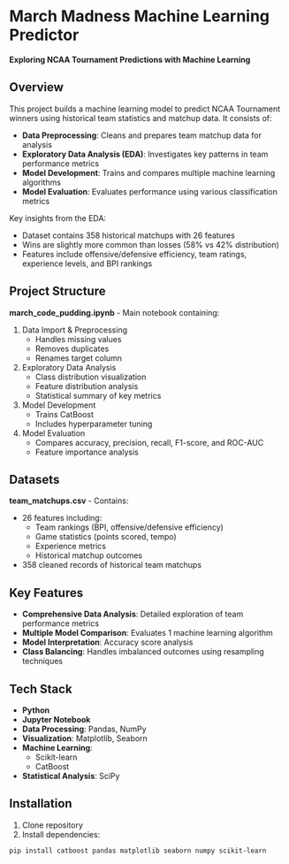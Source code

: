 # March Madness Machine Learning Predictor  
**Exploring NCAA Tournament Predictions with Machine Learning**

## Overview  
This project builds a machine learning model to predict NCAA Tournament winners using historical team statistics and matchup data. It consists of:

- **Data Preprocessing**: Cleans and prepares team matchup data for analysis
- **Exploratory Data Analysis (EDA)**: Investigates key patterns in team performance metrics
- **Model Development**: Trains and compares multiple machine learning algorithms
- **Model Evaluation**: Evaluates performance using various classification metrics

Key insights from the EDA:
- Dataset contains 358 historical matchups with 26 features
- Wins are slightly more common than losses (58% vs 42% distribution)
- Features include offensive/defensive efficiency, team ratings, experience levels, and BPI rankings

## Project Structure  
**march_code_pudding.ipynb** - Main notebook containing:
1. Data Import & Preprocessing
   - Handles missing values
   - Removes duplicates
   - Renames target column
2. Exploratory Data Analysis
   - Class distribution visualization
   - Feature distribution analysis
   - Statistical summary of key metrics
3. Model Development
   - Trains CatBoost
   - Includes hyperparameter tuning
4. Model Evaluation
   - Compares accuracy, precision, recall, F1-score, and ROC-AUC
   - Feature importance analysis

## Datasets  
**team_matchups.csv** - Contains:
- 26 features including:
  - Team rankings (BPI, offensive/defensive efficiency)
  - Game statistics (points scored, tempo)
  - Experience metrics
  - Historical matchup outcomes
- 358 cleaned records of historical team matchups

## Key Features  
- **Comprehensive Data Analysis**: Detailed exploration of team performance metrics
- **Multiple Model Comparison**: Evaluates 1 machine learning algorithm
- **Model Interpretation**: Accuracy score analysis
- **Class Balancing**: Handles imbalanced outcomes using resampling techniques

## Tech Stack  
- **Python**  
- **Jupyter Notebook**  
- **Data Processing**: Pandas, NumPy  
- **Visualization**: Matplotlib, Seaborn  
- **Machine Learning**: 
  - Scikit-learn
  - CatBoost
- **Statistical Analysis**: SciPy

## Installation  
1. Clone repository
2. Install dependencies:
```bash
pip install catboost pandas matplotlib seaborn numpy scikit-learn
